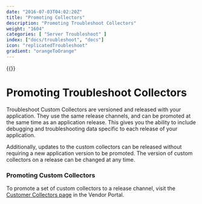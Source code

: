 ```yaml
---
date: "2016-07-03T04:02:20Z"
title: "Promoting Collectors"
description: "Promoting Troubleshoot Collectors"
weight: "1604"
categories: [ "Server Troubleshoot" ]
index: ["docs/troubleshoot", "docs"]
icon: "replicatedTroubleshoot"
gradient: "orangeToOrange"
---
```


{{<legacynotice>}}

# Promoting Troubleshoot Collectors

Troubleshoot Custom Collectors are versioned and released with your application. They use the same release channels, and can be promoted at the same time as an application release. This gives you the ability to include debugging and troubleshooting data specific to each release of your application.

Additionally, updates to the custom collectors can be released without requiring a new application version to be promoted. The version of custom collectors on a release can be changed at any time.

### Promoting Custom Collectors

To promote a set of custom collectors to a release channel, visit the [Customer Collectors page](https://vendor.replicated.com/troubleshoot/collectors) in the Vendor Portal.

